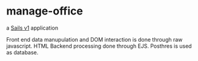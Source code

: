 # manage-office

a [Sails v1](https://sailsjs.com) application

Front end data manupulation and DOM interaction is done through raw javascript. HTML Backend processing done through EJS. Posthres is used as database.

